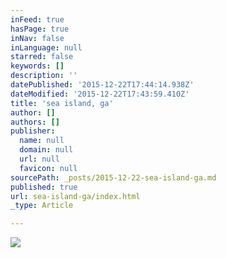 ```yaml
---
inFeed: true
hasPage: true
inNav: false
inLanguage: null
starred: false
keywords: []
description: ''
datePublished: '2015-12-22T17:44:14.938Z'
dateModified: '2015-12-22T17:43:59.410Z'
title: 'sea island, ga'
author: []
authors: []
publisher:
  name: null
  domain: null
  url: null
  favicon: null
sourcePath: _posts/2015-12-22-sea-island-ga.md
published: true
url: sea-island-ga/index.html
_type: Article

---
```

![](https://the-grid-user-content.s3-us-west-2.amazonaws.com/40cda029-11fc-420f-9109-625ef0abe3c6.jpg)